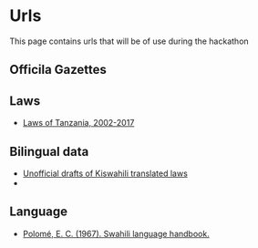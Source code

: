 # Urls
This page contains urls that will be of use during the hackathon
## Officila Gazettes

## Laws
* [Laws of Tanzania, 2002-2017](http://www.lrct.go.tz/laws-of-tanzania/)

## Bilingual data
* [Unofficial drafts of Kiswahili translated laws](http://www.lrct.go.tz/translated-laws-2/)
* 

## Language
* [Polomé, E. C. (1967). Swahili language handbook.](https://files.eric.ed.gov/fulltext/ED012888.pdf)
